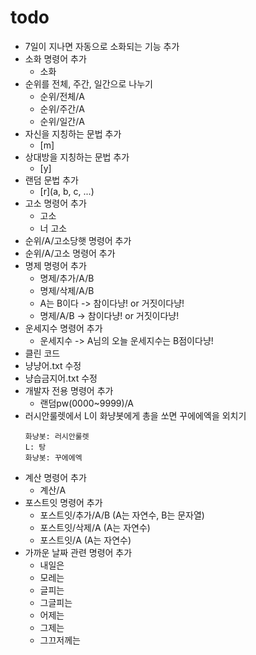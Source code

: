 # todo
- 7일이 지나면 자동으로 소화되는 기능 추가
- 소화 명령어 추가
  - 소화
- 순위를 전체, 주간, 일간으로 나누기
  - 순위/전체/A
  - 순위/주간/A
  - 순위/일간/A
- 자신을 지칭하는 문법 추가
  - [m]
- 상대방을 지칭하는 문법 추가
  - [y]
- 랜덤 문법 추가
  - [r]\(a, b, c, ...\)
- 고소 명령어 추가
  - 고소
  - 너 고소
- 순위/A/고소당햇 명령어 추가
- 순위/A/고소 명령어 추가
- 명제 명령어 추가
  - 명제/추가/A/B
  - 명제/삭제/A/B
  - A는 B이다 -> 참이다냥! or 거짓이다냥!
  - 명제/A/B -> 참이다냥! or 거짓이다냥!
- 운세지수 명령어 추가
  - 운세지수 -> A님의 오늘 운세지수는 B점이다냥!
- 클린 코드
- 냥냥어.txt 수정
- 냥습금지어.txt 수정
- 개발자 전용 명령어 추가
  - 랜덤pw(0000~9999)/A
- 러시안룰렛에서 L이 화냥봇에게 총을 쏘면 꾸에에엑을 외치기
  ```
  화냥봇: 러시안룰렛
  L: 탕
  화냥봇: 꾸에에엑
  ```
- 계산 명령어 추가
  - 계산/A
- 포스트잇 명령어 추가
  - 포스트잇/추가/A/B (A는 자연수, B는 문자열)
  - 포스트잇/삭제/A (A는 자연수)
  - 포스트잇/A (A는 자연수)
- 가까운 날짜 관련 명령어 추가
  - 내일은
  - 모레는
  - 글피는
  - 그글피는
  - 어제는
  - 그제는
  - 그끄저께는
